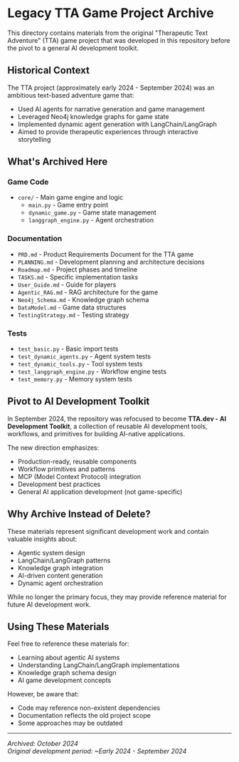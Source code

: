 # Legacy TTA Game Project Archive

This directory contains materials from the original "Therapeutic Text Adventure" (TTA) game project that was developed in this repository before the pivot to a general AI development toolkit.

## Historical Context

The TTA project (approximately early 2024 - September 2024) was an ambitious text-based adventure game that:

- Used AI agents for narrative generation and game management
- Leveraged Neo4j knowledge graphs for game state
- Implemented dynamic agent generation with LangChain/LangGraph
- Aimed to provide therapeutic experiences through interactive storytelling

## What's Archived Here

### Game Code
- `core/` - Main game engine and logic
  - `main.py` - Game entry point
  - `dynamic_game.py` - Game state management
  - `langgraph_engine.py` - Agent orchestration

### Documentation
- `PRD.md` - Product Requirements Document for the TTA game
- `PLANNING.md` - Development planning and architecture decisions
- `Roadmap.md` - Project phases and timeline
- `TASKS.md` - Specific implementation tasks
- `User_Guide.md` - Guide for players
- `Agentic_RAG.md` - RAG architecture for the game
- `Neo4j_Schema.md` - Knowledge graph schema
- `DataModel.md` - Game data structures
- `TestingStrategy.md` - Testing strategy

### Tests
- `test_basic.py` - Basic import tests
- `test_dynamic_agents.py` - Agent system tests
- `test_dynamic_tools.py` - Tool system tests
- `test_langgraph_engine.py` - Workflow engine tests
- `test_memory.py` - Memory system tests

## Pivot to AI Development Toolkit

In September 2024, the repository was refocused to become **TTA.dev - AI Development Toolkit**, a collection of reusable AI development tools, workflows, and primitives for building AI-native applications.

The new direction emphasizes:
- Production-ready, reusable components
- Workflow primitives and patterns
- MCP (Model Context Protocol) integration
- Development best practices
- General AI application development (not game-specific)

## Why Archive Instead of Delete?

These materials represent significant development work and contain valuable insights about:
- Agentic system design
- LangChain/LangGraph patterns
- Knowledge graph integration
- AI-driven content generation
- Dynamic agent orchestration

While no longer the primary focus, they may provide reference material for future AI development work.

## Using These Materials

Feel free to reference these materials for:
- Learning about agentic AI systems
- Understanding LangChain/LangGraph implementations
- Knowledge graph schema design
- AI game development concepts

However, be aware that:
- Code may reference non-existent dependencies
- Documentation reflects the old project scope
- Some approaches may be outdated

---

*Archived: October 2024*  
*Original development period: ~Early 2024 - September 2024*
